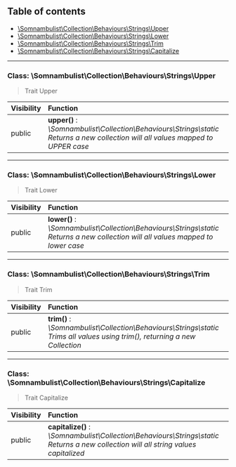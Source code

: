 ## Table of contents

- [\Somnambulist\Collection\Behaviours\Strings\Upper](#class-somnambulistcollectionbehavioursstringsupper)
- [\Somnambulist\Collection\Behaviours\Strings\Lower](#class-somnambulistcollectionbehavioursstringslower)
- [\Somnambulist\Collection\Behaviours\Strings\Trim](#class-somnambulistcollectionbehavioursstringstrim)
- [\Somnambulist\Collection\Behaviours\Strings\Capitalize](#class-somnambulistcollectionbehavioursstringscapitalize)

<hr />

### Class: \Somnambulist\Collection\Behaviours\Strings\Upper

> Trait Upper

| Visibility | Function |
|:-----------|:---------|
| public | <strong>upper()</strong> : <em>\Somnambulist\Collection\Behaviours\Strings\static</em><br /><em>Returns a new collection will all values mapped to UPPER case</em> |

<hr />

### Class: \Somnambulist\Collection\Behaviours\Strings\Lower

> Trait Lower

| Visibility | Function |
|:-----------|:---------|
| public | <strong>lower()</strong> : <em>\Somnambulist\Collection\Behaviours\Strings\static</em><br /><em>Returns a new collection will all values mapped to lower case</em> |

<hr />

### Class: \Somnambulist\Collection\Behaviours\Strings\Trim

> Trait Trim

| Visibility | Function |
|:-----------|:---------|
| public | <strong>trim()</strong> : <em>\Somnambulist\Collection\Behaviours\Strings\static</em><br /><em>Trims all values using trim(), returning a new Collection</em> |

<hr />

### Class: \Somnambulist\Collection\Behaviours\Strings\Capitalize

> Trait Capitalize

| Visibility | Function |
|:-----------|:---------|
| public | <strong>capitalize()</strong> : <em>\Somnambulist\Collection\Behaviours\Strings\static</em><br /><em>Returns a new collection will all string values capitalized</em> |

